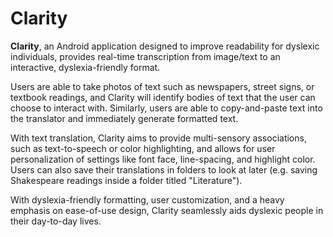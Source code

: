# Clarity

**Clarity**, an Android application designed to improve readability for dyslexic individuals, provides real-time transcription from image/text to an interactive, dyslexia-friendly format.

Users are able to take photos of text such as newspapers, street signs, or textbook readings, and Clarity will identify bodies of text that the user can choose to interact with. Similarly, users are able to copy-and-paste text into the translator and immediately generate formatted text.

With text translation, Clarity aims to provide multi-sensory associations, such as text-to-speech or color highlighting, and allows for user personalization of settings like font face, line-spacing, and highlight color. Users can also save their translations in folders to look at later (e.g. saving Shakespeare readings inside a folder titled "Literature").

With dyslexia-friendly formatting, user customization, and a heavy emphasis on ease-of-use design, Clarity seamlessly aids dyslexic people in their day-to-day lives.
